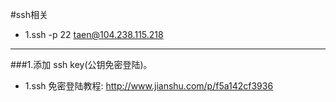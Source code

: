 #ssh相关

* 1.ssh -p 22 taen@104.238.115.218






***

###1.添加 ssh key(公钥免密登陆)。
* 1.ssh 免密登陆教程: http://www.jianshu.com/p/f5a142cf3936

